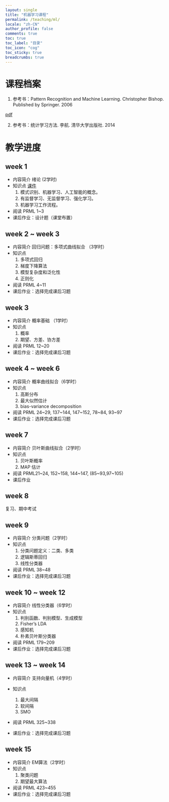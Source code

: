 ```yaml
---
layout: single
title: "机器学习课程"
permalink: /teaching/ml/
locale: "zh-CN"
author_profile: false
comments: true
toc: true
toc_label: "目录"
toc_icon: "cog"
toc_sticky: true
breadcrumbs: true 
---
```


# 课程档案

1. 参考书：Pattern Recognition and Machine Learning. Christopher Bishop. Published by Springer.  2006 

[pdf](https://www.microsoft.com/en-us/research/publication/pattern-recognition-machine-learning/)

2. 参考书：统计学习方法. 李航. 清华大学出版社. 2014 

# 教学进度 

## week 1

- 内容简介  绪论  (2学时)
- 知识点  [课件](https://XMUDM.github.io/slides/ml1.pdf)
  1. 模式识别、机器学习、人工智能的概念。
  2. 有监督学习、无监督学习、强化学习。
  3. 机器学习工作流程。  
- 阅读  PRML 1~3  
- 课后作业：设计题（课堂布置）

## week 2 ~ week 3

* 内容简介  回归问题：多项式曲线拟合  （3学时）
* 知识点 
  1.  多项式回归
  2. 梯度下降算法
  3. 模型复杂度和泛化性
  4. 正则化
* 阅读  PRML 4~11  
* 课后作业：选择完成课后习题

## week 3

* 内容简介 概率基础 （1学时）
* 知识点
  1. 概率
  2. 期望、方差、协方差
* 阅读 PRML 12~20
* 课后作业：选择完成课后习题

## week 4 ~ week 6

* 内容简介 概率曲线拟合（6学时）
* 知识点
  1. 高斯分布 
  2. 最大似然估计
  3. bias-variance decomposition
* 阅读 PRML 24~29, 137~144, 147~152, 78~84, 93~97  
* 课后作业：选择完成课后习题

## week 7

* 内容简介  贝叶斯曲线拟合（2学时）
* 知识点 
  1. 贝叶斯概率
  2. MAP 估计
* 阅读 PRML21~24, 152~158, 144~147, (85~93,97~105)  
* 课后作业

## week 8

复习、期中考试

## week 9

* 内容简介 分类问题（2学时）
* 知识点
  1. 分类问题定义：二类、多类
  2. 逻辑斯蒂回归
  3. 线性分类器
* 阅读 PRML 38~48  
* 课后作业：选择完成课后习题

## week 10 ~ week 12

* 内容简介 线性分类器（6学时）
* 知识点
  1. 判别函数、判别模型、生成模型
  2. Fisher’s LDA
  3. 感知机
  4. 朴素贝叶斯分类器
* 阅读 PRML 179~209
* 课后作业：选择完成课后习题

## week 13 ~ week 14

* 内容简介 支持向量机（4学时）

* 知识点
  1. 最大间隔
  2. 软间隔
  3. SMO
* 阅读 PRML 325~338
* 课后作业：选择完成课后习题

## week 15

* 内容简介 EM算法（2学时）
* 知识点
  1. 聚类问题
  2. 期望最大算法
* 阅读 PRML 423~455
* 课后作业：选择完成课后习题